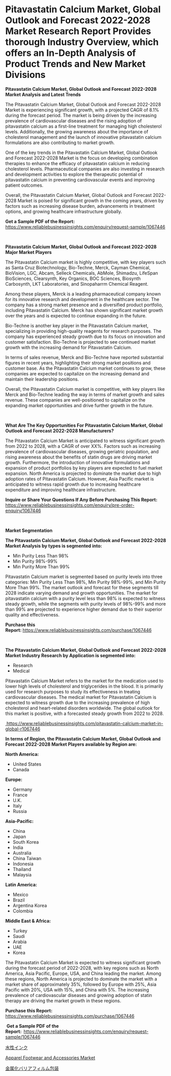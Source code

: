 <p><h1>Pitavastatin Calcium Market, Global Outlook and Forecast 2022-2028 Market Research Report Provides thorough Industry Overview, which offers an In-Depth Analysis of Product Trends and New Market Divisions</h1></p><p><strong>Pitavastatin Calcium Market, Global Outlook and Forecast 2022-2028 Market Analysis and Latest Trends</strong></p>
<p><p>The Pitavastatin Calcium Market, Global Outlook and Forecast 2022-2028 Market is experiencing significant growth, with a projected CAGR of 8.1% during the forecast period. The market is being driven by the increasing prevalence of cardiovascular diseases and the rising adoption of pitavastatin calcium as a first-line treatment for managing high cholesterol levels. Additionally, the growing awareness about the importance of cholesterol management and the launch of innovative pitavastatin calcium formulations are also contributing to market growth.</p><p>One of the key trends in the Pitavastatin Calcium Market, Global Outlook and Forecast 2022-2028 Market is the focus on developing combination therapies to enhance the efficacy of pitavastatin calcium in reducing cholesterol levels. Pharmaceutical companies are also investing in research and development activities to explore the therapeutic potential of pitavastatin calcium in preventing cardiovascular events and improving patient outcomes.</p><p>Overall, the Pitavastatin Calcium Market, Global Outlook and Forecast 2022-2028 Market is poised for significant growth in the coming years, driven by factors such as increasing disease burden, advancements in treatment options, and growing healthcare infrastructure globally.</p></p>
<p><strong>Get a Sample PDF of the Report:&nbsp;</strong> <a href="https://www.reliablebusinessinsights.com/enquiry/request-sample/1067446">https://www.reliablebusinessinsights.com/enquiry/request-sample/1067446</a></p>
<p>&nbsp;</p>
<p><strong>Pitavastatin Calcium Market, Global Outlook and Forecast 2022-2028 Major Market Players</strong></p>
<p><p>The Pitavastatin Calcium market is highly competitive, with key players such as Santa Cruz Biotechnology, Bio-Techne, Merck, Cayman Chemical, BioVision, LGC, Abcam, Selleck Chemicals, AbMole, Shimadzu, LifeSpan BioSciences, Clearsynth, Key Organics, BOC Sciences, Biosynth Carbosynth, LKT Laboratories, and Sinopaharrm Chemical Reagent.</p><p>Among these players, Merck is a leading pharmaceutical company known for its innovative research and development in the healthcare sector. The company has a strong market presence and a diversified product portfolio, including Pitavastatin Calcium. Merck has shown significant market growth over the years and is expected to continue expanding in the future.</p><p>Bio-Techne is another key player in the Pitavastatin Calcium market, specializing in providing high-quality reagents for research purposes. The company has experienced steady growth due to its focus on innovation and customer satisfaction. Bio-Techne is projected to see continued market growth with the increasing demand for Pitavastatin Calcium.</p><p>In terms of sales revenue, Merck and Bio-Techne have reported substantial figures in recent years, highlighting their strong market positions and customer base. As the Pitavastatin Calcium market continues to grow, these companies are expected to capitalize on the increasing demand and maintain their leadership positions.</p><p>Overall, the Pitavastatin Calcium market is competitive, with key players like Merck and Bio-Techne leading the way in terms of market growth and sales revenue. These companies are well-positioned to capitalize on the expanding market opportunities and drive further growth in the future.</p></p>
<p>&nbsp;</p>
<p><strong>What Are The Key Opportunities For Pitavastatin Calcium Market, Global Outlook and Forecast 2022-2028 Manufacturers?</strong></p>
<p><p>The Pitavastatin Calcium Market is anticipated to witness significant growth from 2022 to 2028, with a CAGR of over XX%. Factors such as increasing prevalence of cardiovascular diseases, growing geriatric population, and rising awareness about the benefits of statin drugs are driving market growth. Furthermore, the introduction of innovative formulations and expansion of product portfolios by key players are expected to fuel market expansion. North America is projected to dominate the market due to high adoption rates of Pitavastatin Calcium. However, Asia Pacific market is anticipated to witness rapid growth due to increasing healthcare expenditure and improving healthcare infrastructure.</p></p>
<p><strong>Inquire or Share Your Questions If Any Before Purchasing This Report:</strong> <a href="https://www.reliablebusinessinsights.com/enquiry/pre-order-enquiry/1067446">https://www.reliablebusinessinsights.com/enquiry/pre-order-enquiry/1067446</a></p>
<p>&nbsp;</p>
<p><strong>Market Segmentation</strong></p>
<p><strong>The Pitavastatin Calcium Market, Global Outlook and Forecast 2022-2028 Market Analysis by types is segmented into:</strong></p>
<p><ul><li>Min Purity Less Than 98%</li><li>Min Purity 98%-99%</li><li>Min Purity More Than 99%</li></ul></p>
<p><p>Pitavastatin Calcium market is segmented based on purity levels into three categories: Min Purity Less Than 98%, Min Purity 98%-99%, and Min Purity More Than 99%. The market outlook and forecast for these segments till 2028 indicate varying demand and growth opportunities. The market for pitavastatin calcium with a purity level less than 98% is expected to witness steady growth, while the segments with purity levels of 98%-99% and more than 99% are projected to experience higher demand due to their superior quality and effectiveness.</p></p>
<p><strong>Purchase this Report:&nbsp;</strong><a href="https://www.reliablebusinessinsights.com/purchase/1067446">https://www.reliablebusinessinsights.com/purchase/1067446</a></p>
<p>&nbsp;</p>
<p><strong>The Pitavastatin Calcium Market, Global Outlook and Forecast 2022-2028 Market Industry Research by Application is segmented into:</strong></p>
<p><ul><li>Research</li><li>Medical</li></ul></p>
<p><p>Pitavastatin Calcium Market refers to the market for the medication used to lower high levels of cholesterol and triglycerides in the blood. It is primarily used for research purposes to study its effectiveness in treating cardiovascular diseases. The medical market for Pitavastatin Calcium is expected to witness growth due to the increasing prevalence of high cholesterol and heart-related disorders worldwide. The global outlook for this market is positive, with a forecasted steady growth from 2022 to 2028.</p></p>
<p><a href="https://www.reliablebusinessinsights.com/pitavastatin-calcium-market-in-global-r1067446">&nbsp;https://www.reliablebusinessinsights.com/pitavastatin-calcium-market-in-global-r1067446</a></p>
<p><strong>In terms of Region, the Pitavastatin Calcium Market, Global Outlook and Forecast 2022-2028 Market Players available by Region are:</strong></p>
<p>
    <p> <strong> North America: </strong>
        <ul>
            <li>United States</li>
            <li>Canada</li>
        </ul>
        </p> 
    <p> <strong> Europe: </strong>
        <ul>
            <li>Germany</li>
            <li>France</li>
            <li>U.K.</li>
            <li>Italy</li>
            <li>Russia</li>
        </ul>
        </p> 
    <p> <strong> Asia-Pacific: </strong>
        <ul>
            <li>China</li>
            <li>Japan</li>
            <li>South Korea</li>
            <li>India</li>
            <li>Australia</li>
            <li>China Taiwan</li>
            <li>Indonesia</li>
            <li>Thailand</li>
            <li>Malaysia</li>
        </ul>
        </p> 
    <p> <strong> Latin America: </strong>
        <ul>
            <li>Mexico</li>
            <li>Brazil</li>
            <li>Argentina Korea</li>
            <li>Colombia</li>
        </ul>
        </p> 
    <p> <strong> Middle East & Africa: </strong>
        <ul>
            <li>Turkey</li>
            <li>Saudi</li>
            <li>Arabia</li>
            <li>UAE</li>
            <li>Korea</li>
        </ul>
    </p>
    </p>
<p><p>The Pitavastatin Calcium Market is expected to witness significant growth during the forecast period of 2022-2028, with key regions such as North America, Asia Pacific, Europe, USA, and China leading the market. Among these regions, North America is projected to dominate the market with a market share of approximately 35%, followed by Europe with 25%, Asia Pacific with 20%, USA with 15%, and China with 5%. The increasing prevalence of cardiovascular diseases and growing adoption of statin therapy are driving the market growth in these regions.</p></p>
<p><strong>Purchase this Report: </strong><a href="https://www.reliablebusinessinsights.com/purchase/1067446">https://www.reliablebusinessinsights.com/purchase/1067446</a></p>
<p>&nbsp;<strong>Get a Sample PDF of the Report:&nbsp;&nbsp;</strong><a href="https://www.reliablebusinessinsights.com/enquiry/request-sample/1067446">https://www.reliablebusinessinsights.com/enquiry/request-sample/1067446</a></p>
<p><strong></strong></p>
<p><p><a href="https://github.com/vtbvgl20191192/Market-Research-Report-List-2/blob/main/369350586766.md">水性インク</a></p><p><a href="https://view.publitas.com/reportprime-1/apparel-footwear-and-accessories-market-insights-into-market-cagr-market-trends-and-growth-strategies/">Apparel Footwear and Accessories Market</a></p><p><a href="https://github.com/laurenreichert/Market-Research-Report-List-1/blob/main/803174586767.md">金属化バリアフィルム包装</a></p></p>